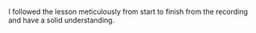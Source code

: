 I followed the lesson meticulously from start to finish from the recording and have a solid understanding.